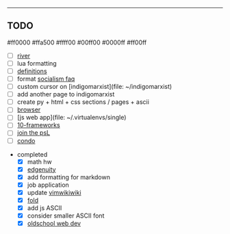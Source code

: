 ----
TODO
----
#ff0000
#ffa500
#ffff00
#00ff00
#0000ff
#ff00ff

* [ ] [river](river)
* [ ] lua formatting
* [ ] [definitions](definitions)
* [ ] format [socialism faq](socialism_faq)
* [ ] custom cursor on [indigomarxist](file: ~/indigomarxist)
* [ ] add another page to indigomarxist
* [ ] create py + html + css sections / pages + ascii
* [ ] [browser](browser)
* [ ] [js web app](file: ~/.virtualenvs/single) 
* [ ] [10-frameworks](https://www.youtube.com/watch?v=cuHDQhDhvPE)
* [ ] [join the psL](https://pslweb.org/join/)
* [ ] [condo](condo)

- completed
	- [X] math hw
	- [X] [edgenuity](edgenuity)
	- [X] add formatting for markdown
	- [X] job application
	- [X] update [vimwikiwiki](vimwikiwiki)
	- [X] [fold](../fold)
	- [X] add js ASCII
	- [X] consider smaller ASCII font
	- [X] [oldschool web dev](https://www.reddit.com/r/web_design/comments/r5kvp1/tips_for_a_90s_looking_website/)
